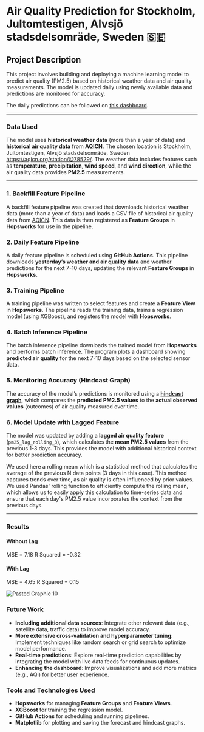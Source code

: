 # Air Quality Prediction for Stockholm, Jultomtestigen, Alvsjö stadsdelsomräde, Sweden 🇸🇪

## Project Description
This project involves building and deploying a machine learning model to predict air quality (PM2.5) based on historical weather data and air quality measurements. The model is updated daily using newly available data and predictions are monitored for accuracy.

The daily predictions can be followed on [this dashboard](docs/air-quality/index.md). 

---

### Data Used
The model uses **historical weather data** (more than a year of data) and **historical air quality data** from **AQICN**. The chosen location is Stockholm, Jultomtestigen, Alvsjö stadsdelsomräde, Sweden https://aqicn.org/station/@78529/. The weather data includes features such as **temperature**, **precipitation**, **wind speed**, and **wind direction**, while the air quality data provides **PM2.5** measurements.

---

### 1. **Backfill Feature Pipeline**
A backfill feature pipeline was created that downloads historical weather data (more than a year of data) and loads a CSV file of historical air quality data from [AQICN](https://aqicn.org). This data is then registered as **Feature Groups** in **Hopsworks** for use in the pipeline.

### 2. **Daily Feature Pipeline**
A daily feature pipeline is scheduled using **GitHub Actions**. This pipeline downloads **yesterday’s weather and air quality data** and weather predictions for the next 7-10 days, updating the relevant **Feature Groups** in **Hopsworks**.

### 3. **Training Pipeline**
A training pipeline was written to select features and create a **Feature View** in **Hopsworks**. The pipeline reads the training data, trains a regression model (using XGBoost), and registers the model with **Hopsworks**.

### 4. **Batch Inference Pipeline**
The batch inference pipeline downloads the trained model from **Hopsworks** and performs batch inference. The program plots a dashboard showing **predicted air quality** for the next 7-10 days based on the selected sensor data.

### 5. **Monitoring Accuracy (Hindcast Graph)**
The accuracy of the model’s predictions is monitored using a [**hindcast graph**](https://github.com/Eugenius0/air-quality-prediction-service/blob/main/docs/air-quality/assets/img/pm25_hindcast_1day.png), which compares the **predicted PM2.5 values** to the **actual observed values** (outcomes) of air quality measured over time.

### 6. **Model Update with Lagged Feature**
The model was updated by adding a **lagged air quality feature** (`pm25_lag_rolling_3`), which calculates the **mean PM2.5 values** from the previous 1-3 days. This provides the model with additional historical context for better prediction accuracy.

We used here a rolling mean which is a statistical method that calculates the average of the previous N data points (3 days in this case). This method captures trends over time, as air quality is often influenced by prior values. We used Pandas' rolling function to efficiently compute the rolling mean, which allows us to easily apply this calculation to time-series data and ensure that each day's PM2.5 value incorporates the context from the previous days.

---

### Results

#### Without Lag
MSE       = 7.18
R Squared = -0.32

#### With Lag
MSE       = 4.65
R Squared = 0.15

![Pasted Graphic 10](https://github.com/user-attachments/assets/7e1e6799-d94d-44ff-8a99-7c5dfacd10ec)

### Future Work

- **Including additional data sources**: Integrate other relevant data (e.g., satellite data, traffic data) to improve model accuracy.
- **More extensive cross-validation and hyperparameter tuning**: Implement techniques like random search or grid search to optimize model performance.
- **Real-time predictions**: Explore real-time prediction capabilities by integrating the model with live data feeds for continuous updates.
- **Enhancing the dashboard**: Improve visualizations and add more metrics (e.g., AQI) for better user experience.



### Tools and Technologies Used
- **Hopsworks** for managing **Feature Groups** and **Feature Views**.
- **XGBoost** for training the regression model.
- **GitHub Actions** for scheduling and running pipelines.
- **Matplotlib** for plotting and saving the forecast and hindcast graphs.
